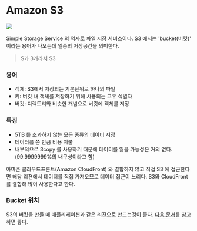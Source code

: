 # Amazon S3

<img src="http://chittagongit.com//images/amazon-s3-icon/amazon-s3-icon-10.jpg" style="max-width: 200px">

Simple Storage Service 의 약자로 파일 저장 서비스이다. S3 에서는 'bucket(버킷)' 이라는 용어가 나오는데 일종의 저장공간을 의미한다.

> S가 3개라서 S3

### 용어
* 객체: S3에서 저장되는 기본단위로 하나의 파일
* 키: 버킷 내 객체를 저장하기 위해 사용되는 고유 식별자
* 버킷: 디렉토리와 비슷한 개념으로 버킷에 객체를 저장

### 특징

* 5TB 를 초과하지 않는 모든 종류의 데이터 저장
* 데이터를 쓴 만큼 비용 지불
* 내부적으로 3copy 를 사용하기 때문에 데이터를 잃을 가능성은 거의 없다. (99.9999999%의 내구성이라고 함)


아마존 클라우드프론트(Amazon CloudFront) 와 결합하지 않고 직접 S3 에 접근한다면 해당 리젼에서 데이터를 직접 가져오므로 데이터 접근이 느리다. S3와 CloudFront 를 결합해 많이 사용한다고 한다.

### Bucket 위치

S3의 버킷을 만들 때 애플리케이션과 같은 리젼으로 만드는것이 좋다. [다음 문서](https://blog.overops.com/aws-olypmics-speed-testing-amazon-ec2-s3-across-regions/)를 참고하면 좋다.
